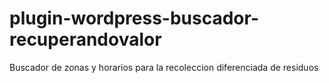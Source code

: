 # plugin-wordpress-buscador-recuperandovalor
Buscador de zonas y horarios para la recoleccion diferenciada de residuos
